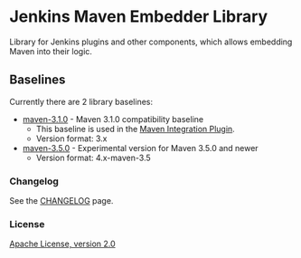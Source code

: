 Jenkins Maven Embedder Library
===

Library for Jenkins plugins and other components, which allows embedding Maven into their logic.

## Baselines

Currently there are 2 library baselines:

* [maven-3.1.0](https://github.com/jenkinsci/lib-jenkins-maven-embedder/tree/maven-3.1.0) - Maven 3.1.0 compatibility baseline
  * This baseline is used in the [Maven Integration Plugin](https://plugins.jenkins.io/maven-plugin).
  * Version format: 3.x
* [maven-3.5.0](https://github.com/jenkinsci/lib-jenkins-maven-embedder/tree/maven-3.5.0) - Experimental version for Maven 3.5.0 and newer
  * Version format: 4.x-maven-3.5

### Changelog

See the [CHANGELOG](CHANGELOG.md) page.

### License

[Apache License, version 2.0](http://www.apache.org/licenses/LICENSE-2.0)

